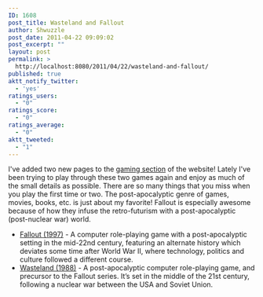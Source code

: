 ```yaml
---
ID: 1608
post_title: Wasteland and Fallout
author: Shwuzzle
post_date: 2011-04-22 09:09:02
post_excerpt: ""
layout: post
permalink: >
  http://localhost:8080/2011/04/22/wasteland-and-fallout/
published: true
aktt_notify_twitter:
  - 'yes'
ratings_users:
  - "0"
ratings_score:
  - "0"
ratings_average:
  - "0"
aktt_tweeted:
  - "1"
---
```

I've added two new pages to the <a href="http://shwuzzle.com/gaming/">gaming section</a> of the website! Lately I've been trying to play through these two games again and enjoy as much of the small details as possible. There are so many things that you miss when you play the first time or two. The post-apocalyptic genre of games, movies, books, etc. is just about my favorite! Fallout is especially awesome because of how they infuse the retro-futurism with a post-apocalyptic (post-nuclear war) world.
<ul>
	<li><a href="http://shwuzzle.com/gaming/fallout/ ">Fallout (1997)</a> - A computer role-playing game with a post-apocalyptic setting in the mid-22nd century, featuring an alternate history which deviates some time after World War II, where technology, politics and culture followed a different course.</li>
	<li><a href="http://shwuzzle.com/gaming/wasteland/ ">Wasteland (1988)</a> - A post-apocalyptic computer role-playing game, and precursor to the  Fallout series. It’s set in the middle of the 21st century, following a  nuclear war between the USA and Soviet Union.<strong> </strong></li>
</ul>
